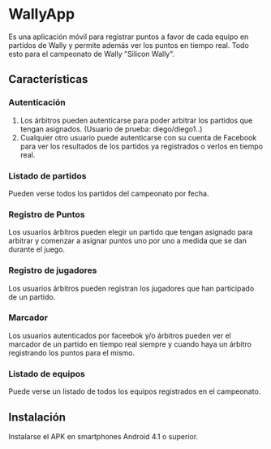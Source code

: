 # WallyApp
Es una aplicación móvil para registrar puntos a favor de cada equipo en partidos de Wally y permite además ver los puntos en tiempo real.
Todo esto para el campeonato de Wally "Silicon Wally".

## Características
### Autenticación
1. Los árbitros pueden autenticarse para poder arbitrar los partidos que tengan asignados. (Usuario de prueba: diego/diego1..)
2. Cualquier otro usuario puede autenticarse con su cuenta de Facebook para ver los resultados de los partidos ya registrados o verlos en tiempo real.

### Listado de partidos
Pueden verse todos los partidos del campeonato por fecha.

### Registro de Puntos
Los usuarios árbitros pueden elegir un partido que tengan asignado para arbitrar y comenzar a asignar puntos uno por uno a medida que se dan durante el juego.

### Registro de jugadores
Los usuarios árbitros pueden registran los jugadores que han participado de un partido.

### Marcador
Los usuarios autenticados por faceebok y/o árbitros pueden ver el marcador de un partido en tiempo real siempre y cuando haya un árbitro registrando los puntos para el mismo.

### Listado de equipos
Puede verse un listado de todos los equipos registrados en el campeonato.


## Instalación
Instalarse el APK en smartphones Android 4.1 o superior. 